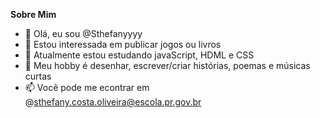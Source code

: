 **Sobre Mim**

- 👋 Olá, eu sou @Sthefanyyyy
- 👀 Estou interessada em publicar jogos ou livros
- 🌱 Atualmente estou estudando javaScript, HDML e CSS
- 💞️ Meu hobby é desenhar, escrever/criar histórias, poemas e músicas curtas
- 📫 Você pode me econtrar em @sthefany.costa.oliveira@escola.pr.gov.br
